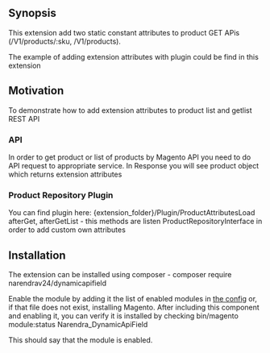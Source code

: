 ## Synopsis

This extension add two static constant attributes to product GET APis (/V1/products/:sku, /V1/products).

The example of adding extension attributes with plugin could be find in this extension

## Motivation

To demonstrate how to add extension attributes to product list and getlist REST API

### API

In order to get product or list of products by Magento API you need to do API request to appropriate service.
In Response you will see product object which returns extension attributes

### Product Repository Plugin

You can find plugin here: {extension_folder}/Plugin/ProductAttributesLoad
afterGet, afterGetList - this methods are listen ProductRepositoryInterface in order to add custom own attributes

## Installation
The extension can be installed using composer - composer require narendrav24/dynamicapifield

Enable the module by adding it the list of enabled modules in [the config](app/etc/config.php) or, if that file does not exist, installing Magento.
After including this component and enabling it, you can verify it is installed by checking
bin/magento module:status Narendra_DynamicApiField

This should say that the module is enabled.
